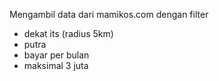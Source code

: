 Mengambil data dari mamikos.com dengan filter
- dekat its (radius 5km)
- putra
- bayar per bulan
- maksimal 3 juta
  

